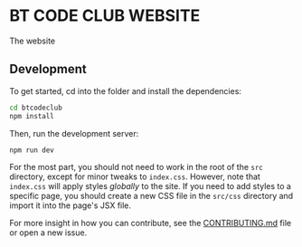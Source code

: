 # BT CODE CLUB WEBSITE

The website

## Development

To get started, cd into the folder and install the dependencies:

```bash
cd btcodeclub
npm install
```

Then, run the development server:

```bash
npm run dev
```

For the most part, you should not need to work in the root of the `src` directory, except for minor tweaks to `index.css`. However, note that `index.css` will apply styles *globally* to the site. If you need to add styles to a specific page, you should create a new CSS file in the `src/css` directory and import it into the page's JSX file.

For more insight in how you can contribute, see the [CONTRIBUTING.md](CONTRIBUTING.md) file or open a new issue.
